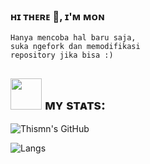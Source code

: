### ʜɪ ᴛʜᴇʀᴇ 👋,  ɪ'ᴍ ᴍᴏɴ
```
Hanya mencoba hal baru saja, 
suka ngefork dan memodifikasi
repository jika bisa :)
```


## <img src="https://media.giphy.com/media/IqgySmxEgP0rs40ZMB/giphy.gif" width="50"> ᴍʏ sᴛᴀᴛs:

![Thismn's GitHub](https://github-readme-stats.vercel.app/api?username=thismn&show_icons=true&theme=radical)

![Langs](https://github-readme-stats.vercel.app/api/top-langs/?username=thismn&layout=compact&theme=midnight-purple&hide=Css)
